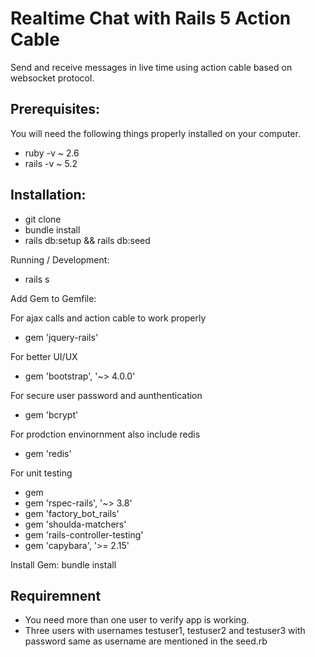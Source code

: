 # Realtime Chat with Rails 5 Action Cable
Send and receive messages in live time using action cable based on websocket protocol.

## Prerequisites:
You will need the following things properly installed on your computer.
* ruby -v ~ 2.6
* rails -v ~ 5.2

## Installation:
* git clone <repository-url>
* bundle install
* rails db:setup && rails db:seed

Running / Development:
* rails s

Add Gem to Gemfile:

For ajax calls and action cable to work properly
* gem 'jquery-rails'

For better UI/UX
* gem 'bootstrap', '~> 4.0.0'

For secure user password and aunthentication
* gem 'bcrypt'

For prodction envinornment also include redis
* gem 'redis'

For unit testing
* gem
* gem 'rspec-rails', '~> 3.8'
* gem 'factory_bot_rails'
* gem 'shoulda-matchers'
* gem 'rails-controller-testing'
* gem 'capybara', '>= 2.15'

Install Gem:
bundle install

## Requiremnent
* You need more than one user to verify app is working.
* Three users with usernames testuser1, testuser2 and testuser3 with password same as username are mentioned in the seed.rb
